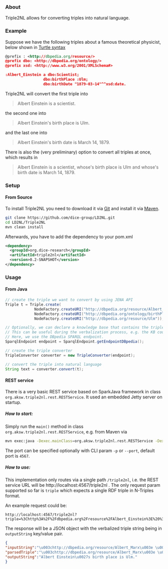 ### About
Triple2NL allows for converting triples into natural language.
### Example
Suppose we have the following triples about a famous theoretical physicist, below shown in [Turtle syntax](http://www.w3.org/TR/turtle/)
``` xml
@prefix : <http://dbpedia.org/resource/>
@prefix dbo: <http://dbpedia.org/ontology/>
@prefix xsd: <http://www.w3.org/2001/XMLSchema#>

:Albert_Einstein a dbo:Scientist;
                 dbo:birthPlace :Ulm;
                 dbo:birthDate "1879-03-14"^^xsd:date.

```
Triple2NL will convert the first triple into
> Albert Einstein is a scientist.

the second one into

> Albert Einstein's birth place is Ulm.

and the last one into

> Albert Einstein's birth date is March 14, 1879.

There is also the (very preliminary) option to convert all triples at once, which results in

> Albert Einstein is a scientist, whose's birth place is Ulm and whose's birth date is March 14, 1879.

### Setup

#### From Source
To install Triple2NL you need to download it via [Git](http://en.wikipedia.org/wiki/Git_(software)) and install it via [Maven](http://maven.apache.org/).
```bash
git clone https://github.com/dice-group/LD2NL.git
cd LD2NL/Triple2NL
mvn clean install
```
Afterwards, you have to add the dependency to your pom.xml
```xml
<dependency>
  <groupId>org.dice-research</groupId>
  <artifactId>triple2nl</artifactId>
  <version>0.2-SNAPSHOT</version>
</dependency>
```

### Usage
#### From Java
``` java
// create the triple we want to convert by using JENA API
Triple t = Triple.create(
			 NodeFactory.createURI("http://dbpedia.org/resource/Albert_Einstein"),
			 NodeFactory.createURI("http://dbpedia.org/ontology/birthPlace"),
			 NodeFactory.createURI("http://dbpedia.org/resource/Ulm"));

// Optionally, we can declare a knowledge base that contains the triple.
// This can be useful during the verbalization process, e.g. the KB could contain labels for entities.
// Here, we use the DBpedia SPARQL endpoint.
SparqlEndpoint endpoint = SparqlEndpoint.getEndpointDBpedia();

// create the triple converter
TripleConverter converter = new TripleConverter(endpoint);

// convert the triple into natural language
String text = converter.convert(t);
```
#### REST service
There is a very basic REST service based on SparkJava framework in class `org.aksw.triple2nl.rest.RESTService`.
It used an embedded Jetty server on startup.

##### How to start: 
Simply run the `main()` method in class `org.aksw.triple2nl.rest.RESTService`, e.g. from Maven via
```bash
mvn exec:java -Dexec.mainClass=org.aksw.triple2nl.rest.RESTService -Dexec.args="-p9999"
```
The port can be specified optionally with CLI param `-p` or `--port`, default port is `4567`.
##### How to use:
This implementation only routes via a single path `/triple2nl`, i.e. the REST service URL will be 
http://localhost:4567/triple2nl . The only request param supported so far is `triple` which expects a
single RDF triple in N-Triples format.

An example request could be:
```
http://localhost:4567/triple2nl?triple=%3Chttp%3A%2F%2Fdbpedia.org%2Fresource%2FAlbert_Einstein%3E%20%3Chttp%3A%2F%2Fdbpedia.org%2Fontology%2FbirthPlace%3E%20%3Chttp%3A%2F%2Fdbpedia.org%2Fresource%2FUlm%3E%20.
```

The response will be a JSON object with the verbalized triple string being in `outputString` key/value pair.
```json
{
"inputString":"\u003chttp://dbpedia.org/resource/Albert_Marx\u003e \u003chttp://dbpedia.org/ontology/birthPlace\u003e \u003chttp://dbpedia.org/resource/Ulm\u003e .",
"parsedTriple":"\u003chttp://dbpedia.org/resource/Albert_Marx\u003e \u003chttp://dbpedia.org/ontology/birthPlace\u003e \u003chttp://dbpedia.org/resource/Ulm\u003e",
"outputString":"Albert Einstein\u0027s birth place is Ulm."
}
```
